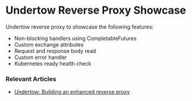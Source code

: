 # Undertow Reverse Proxy Showcase
Undertow reverse proxy to showcase the following features:

* Non-blocking handlers using CompletableFutures
* Custom exchange attributes
* Request and response body read
* Custom error handler
* Kubernetes ready health check

### Relevant Articles

- [Undertow: Building an enhanced reverse proxy](http://mikeldeltio.com/?p=1688) 